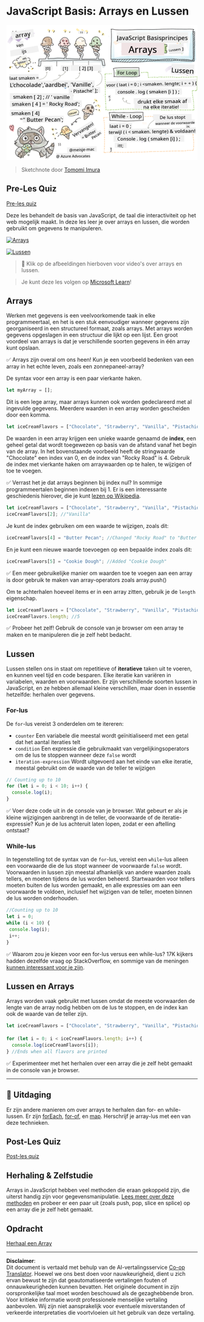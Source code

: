 <!--
CO_OP_TRANSLATOR_METADATA:
{
  "original_hash": "3f7f87871312cf6cc12662da7d973182",
  "translation_date": "2025-08-27T20:16:23+00:00",
  "source_file": "2-js-basics/4-arrays-loops/README.md",
  "language_code": "nl"
}
-->
# JavaScript Basis: Arrays en Lussen

![JavaScript Basis - Arrays](../../../../translated_images/webdev101-js-arrays.439d7528b8a294558d0e4302e448d193f8ad7495cc407539cc81f1afe904b470.nl.png)
> Sketchnote door [Tomomi Imura](https://twitter.com/girlie_mac)

## Pre-Les Quiz
[Pre-les quiz](https://ff-quizzes.netlify.app/web/quiz/13)

Deze les behandelt de basis van JavaScript, de taal die interactiviteit op het web mogelijk maakt. In deze les leer je over arrays en lussen, die worden gebruikt om gegevens te manipuleren.

[![Arrays](https://img.youtube.com/vi/1U4qTyq02Xw/0.jpg)](https://youtube.com/watch?v=1U4qTyq02Xw "Arrays")

[![Lussen](https://img.youtube.com/vi/Eeh7pxtTZ3k/0.jpg)](https://www.youtube.com/watch?v=Eeh7pxtTZ3k "Lussen")

> 🎥 Klik op de afbeeldingen hierboven voor video's over arrays en lussen.

> Je kunt deze les volgen op [Microsoft Learn](https://docs.microsoft.com/learn/modules/web-development-101-arrays/?WT.mc_id=academic-77807-sagibbon)!

## Arrays

Werken met gegevens is een veelvoorkomende taak in elke programmeertaal, en het is een stuk eenvoudiger wanneer gegevens zijn georganiseerd in een structureel formaat, zoals arrays. Met arrays worden gegevens opgeslagen in een structuur die lijkt op een lijst. Een groot voordeel van arrays is dat je verschillende soorten gegevens in één array kunt opslaan.

✅ Arrays zijn overal om ons heen! Kun je een voorbeeld bedenken van een array in het echte leven, zoals een zonnepaneel-array?

De syntax voor een array is een paar vierkante haken.

```javascript
let myArray = [];
```

Dit is een lege array, maar arrays kunnen ook worden gedeclareerd met al ingevulde gegevens. Meerdere waarden in een array worden gescheiden door een komma.

```javascript
let iceCreamFlavors = ["Chocolate", "Strawberry", "Vanilla", "Pistachio", "Rocky Road"];
```

De waarden in een array krijgen een unieke waarde genaamd de **index**, een geheel getal dat wordt toegewezen op basis van de afstand vanaf het begin van de array. In het bovenstaande voorbeeld heeft de stringwaarde "Chocolate" een index van 0, en de index van "Rocky Road" is 4. Gebruik de index met vierkante haken om arraywaarden op te halen, te wijzigen of toe te voegen.

✅ Verrast het je dat arrays beginnen bij index nul? In sommige programmeertalen beginnen indexen bij 1. Er is een interessante geschiedenis hierover, die je kunt [lezen op Wikipedia](https://en.wikipedia.org/wiki/Zero-based_numbering).

```javascript
let iceCreamFlavors = ["Chocolate", "Strawberry", "Vanilla", "Pistachio", "Rocky Road"];
iceCreamFlavors[2]; //"Vanilla"
```

Je kunt de index gebruiken om een waarde te wijzigen, zoals dit:

```javascript
iceCreamFlavors[4] = "Butter Pecan"; //Changed "Rocky Road" to "Butter Pecan"
```

En je kunt een nieuwe waarde toevoegen op een bepaalde index zoals dit:

```javascript
iceCreamFlavors[5] = "Cookie Dough"; //Added "Cookie Dough"
```

✅ Een meer gebruikelijke manier om waarden toe te voegen aan een array is door gebruik te maken van array-operators zoals array.push()

Om te achterhalen hoeveel items er in een array zitten, gebruik je de `length` eigenschap.

```javascript
let iceCreamFlavors = ["Chocolate", "Strawberry", "Vanilla", "Pistachio", "Rocky Road"];
iceCreamFlavors.length; //5
```

✅ Probeer het zelf! Gebruik de console van je browser om een array te maken en te manipuleren die je zelf hebt bedacht.

## Lussen

Lussen stellen ons in staat om repetitieve of **iteratieve** taken uit te voeren, en kunnen veel tijd en code besparen. Elke iteratie kan variëren in variabelen, waarden en voorwaarden. Er zijn verschillende soorten lussen in JavaScript, en ze hebben allemaal kleine verschillen, maar doen in essentie hetzelfde: herhalen over gegevens.

### For-lus

De `for`-lus vereist 3 onderdelen om te itereren:
- `counter` Een variabele die meestal wordt geïnitialiseerd met een getal dat het aantal iteraties telt
- `condition` Een expressie die gebruikmaakt van vergelijkingsoperators om de lus te stoppen wanneer deze `false` wordt
- `iteration-expression` Wordt uitgevoerd aan het einde van elke iteratie, meestal gebruikt om de waarde van de teller te wijzigen
  
```javascript
// Counting up to 10
for (let i = 0; i < 10; i++) {
  console.log(i);
}
```

✅ Voer deze code uit in de console van je browser. Wat gebeurt er als je kleine wijzigingen aanbrengt in de teller, de voorwaarde of de iteratie-expressie? Kun je de lus achteruit laten lopen, zodat er een aftelling ontstaat?

### While-lus

In tegenstelling tot de syntax van de `for`-lus, vereist een `while`-lus alleen een voorwaarde die de lus stopt wanneer de voorwaarde `false` wordt. Voorwaarden in lussen zijn meestal afhankelijk van andere waarden zoals tellers, en moeten tijdens de lus worden beheerd. Startwaarden voor tellers moeten buiten de lus worden gemaakt, en alle expressies om aan een voorwaarde te voldoen, inclusief het wijzigen van de teller, moeten binnen de lus worden onderhouden.

```javascript
//Counting up to 10
let i = 0;
while (i < 10) {
 console.log(i);
 i++;
}
```

✅ Waarom zou je kiezen voor een for-lus versus een while-lus? 17K kijkers hadden dezelfde vraag op StackOverflow, en sommige van de meningen [kunnen interessant voor je zijn](https://stackoverflow.com/questions/39969145/while-loops-vs-for-loops-in-javascript).

## Lussen en Arrays

Arrays worden vaak gebruikt met lussen omdat de meeste voorwaarden de lengte van de array nodig hebben om de lus te stoppen, en de index kan ook de waarde van de teller zijn.

```javascript
let iceCreamFlavors = ["Chocolate", "Strawberry", "Vanilla", "Pistachio", "Rocky Road"];

for (let i = 0; i < iceCreamFlavors.length; i++) {
  console.log(iceCreamFlavors[i]);
} //Ends when all flavors are printed
```

✅ Experimenteer met het herhalen over een array die je zelf hebt gemaakt in de console van je browser.

---

## 🚀 Uitdaging

Er zijn andere manieren om over arrays te herhalen dan for- en while-lussen. Er zijn [forEach](https://developer.mozilla.org/docs/Web/JavaScript/Reference/Global_Objects/Array/forEach), [for-of](https://developer.mozilla.org/docs/Web/JavaScript/Reference/Statements/for...of), en [map](https://developer.mozilla.org/docs/Web/JavaScript/Reference/Global_Objects/Array/map). Herschrijf je array-lus met een van deze technieken.

## Post-Les Quiz
[Post-les quiz](https://ff-quizzes.netlify.app/web/quiz/14)

## Herhaling & Zelfstudie

Arrays in JavaScript hebben veel methoden die eraan gekoppeld zijn, die uiterst handig zijn voor gegevensmanipulatie. [Lees meer over deze methoden](https://developer.mozilla.org/docs/Web/JavaScript/Reference/Global_Objects/Array) en probeer er een paar uit (zoals push, pop, slice en splice) op een array die je zelf hebt gemaakt.

## Opdracht

[Herhaal een Array](assignment.md)

---

**Disclaimer**:  
Dit document is vertaald met behulp van de AI-vertalingsservice [Co-op Translator](https://github.com/Azure/co-op-translator). Hoewel we ons best doen voor nauwkeurigheid, dient u zich ervan bewust te zijn dat geautomatiseerde vertalingen fouten of onnauwkeurigheden kunnen bevatten. Het originele document in zijn oorspronkelijke taal moet worden beschouwd als de gezaghebbende bron. Voor kritieke informatie wordt professionele menselijke vertaling aanbevolen. Wij zijn niet aansprakelijk voor eventuele misverstanden of verkeerde interpretaties die voortvloeien uit het gebruik van deze vertaling.